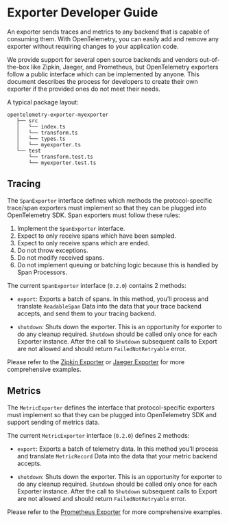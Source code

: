 # Exporter Developer Guide

An exporter sends traces and metrics to any backend that is capable of consuming them. With OpenTelemetry, you can easily add and remove any exporter without requiring changes to your application code.

We provide support for several open source backends and vendors out-of-the-box like Zipkin, Jaeger, and Prometheus, but OpenTelemetry exporters follow a public interface which can be implemented by anyone. This document describes the process for developers to create their own exporter if the provided ones do not meet their needs.

A typical package layout:

```text
opentelemetry-exporter-myexporter
   ├── src
   │   └── index.ts
   │   └── transform.ts
   │   └── types.ts
   │   └── myexporter.ts
   └── test
       └── transform.test.ts
       └── myexporter.test.ts
```

## Tracing

The `SpanExporter` interface defines which methods the protocol-specific trace/span exporters must implement so that they can be plugged into OpenTelemetry SDK. Span exporters must follow these rules:

1. Implement the `SpanExporter` interface.
2. Expect to only receive spans which have been sampled.
3. Expect to only receive spans which are ended.
4. Do not throw exceptions.
5. Do not modify received spans.
6. Do not implement queuing or batching logic because this is handled by Span Processors.

The current `SpanExporter` interface (`0.2.0`) contains 2 methods:

- `export`: Exports a batch of spans. In this method, you’ll process and translate `ReadableSpan` Data into the data that your trace backend accepts, and send them to your tracing backend.

- `shutdown`: Shuts down the exporter. This is an opportunity for exporter to do any cleanup required. `Shutdown` should be called only once for each Exporter instance. After the call to `Shutdown` subsequent calls to Export are not allowed and should return `FailedNotRetryable` error.

Please refer to the [Zipkin Exporter][zipkin-exporter] or [Jaeger Exporter][jaeger-exporter] for more comprehensive examples.

## Metrics

The `MetricExporter` defines the interface that protocol-specific exporters must implement so that they can be plugged into OpenTelemetry SDK and support sending of metrics data.

The current `MetricExporter` interface (`0.2.0`) defines 2 methods:

- `export`: Exports a batch of telemetry data. In this method you’ll process and translate `MetricRecord` Data into the data that your metric backend accepts.

- `shutdown`: Shuts down the exporter. This is an opportunity for exporter to do any cleanup required. `Shutdown` should be called only once for each Exporter instance. After the call to `Shutdown` subsequent calls to Export are not allowed and should return `FailedNotRetryable` error.

Please refer to the [Prometheus Exporter][prometheus-exporter] for more comprehensive examples.

[zipkin-exporter]: https://github.com/open-telemetry/opentelemetry-js/blob/main/packages/opentelemetry-exporter-zipkin
[jaeger-exporter]: https://github.com/open-telemetry/opentelemetry-js/blob/main/packages/opentelemetry-exporter-jaeger
[prometheus-exporter]: https://github.com/open-telemetry/opentelemetry-js/blob/main/experimental/unlinked-packages/opentelemetry-exporter-prometheus
